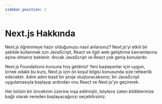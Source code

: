 ```yaml
---
sidebar_position: 1
---
```


# Next.js Hakkında

Next.js öğrenmeye hazır olduğunuzu nasıl anlarsınız?
Next.js'yi etkili bir şekilde kullanmak için JavaScript, React ve ilgili web geliştirme kavramlarına aşina olmanız beklenir. Ancak JavaScript ve React çok geniş konulardır.

Next.js Foundations kursuna hoş geldiniz! Yeni başlayanlar için uygun, örnek odaklı bu kurs, Next.js için ön koşul bilgisi konusunda size rehberlik edecektir. Adım adım basit bir proje oluşturacaksınız; bir JavaScript uygulamasıyla başlayıp ardından onu React ve Next.js'ye geçirerek.

Her bölüm bir öncekinin üzerine inşa edilmiştir, böylece zaten bildiklerinize bağlı olarak nereden başlayacağınızı seçebilirsiniz.

